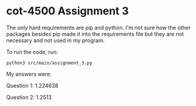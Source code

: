 # cot-4500 Assignment 3

The only hard requirements are pip and python. I'm not sure how the other packages besides pip made it into the requirements file but they are not necessary and not used in my program. 

To run the code, run: 
```
python3 src/main/assignment_3.py
```

My answers were:

  Question 1: 1.224638
  
  Question 2: 1.2513
